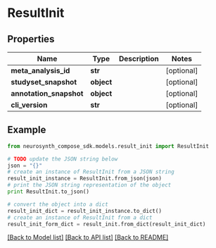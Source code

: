# ResultInit


## Properties
Name | Type | Description | Notes
------------ | ------------- | ------------- | -------------
**meta_analysis_id** | **str** |  | [optional] 
**studyset_snapshot** | **object** |  | [optional] 
**annotation_snapshot** | **object** |  | [optional] 
**cli_version** | **str** |  | [optional] 

## Example

```python
from neurosynth_compose_sdk.models.result_init import ResultInit

# TODO update the JSON string below
json = "{}"
# create an instance of ResultInit from a JSON string
result_init_instance = ResultInit.from_json(json)
# print the JSON string representation of the object
print ResultInit.to_json()

# convert the object into a dict
result_init_dict = result_init_instance.to_dict()
# create an instance of ResultInit from a dict
result_init_form_dict = result_init.from_dict(result_init_dict)
```
[[Back to Model list]](../README.md#documentation-for-models) [[Back to API list]](../README.md#documentation-for-api-endpoints) [[Back to README]](../README.md)


